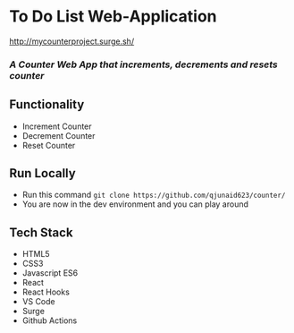 # To Do List Web-Application

http://mycounterproject.surge.sh/
### *A Counter Web App that increments, decrements and resets counter*

## Functionality
 - Increment Counter
 - Decrement Counter
 - Reset Counter

## Run Locally 

- Run this command `git clone https://github.com/qjunaid623/counter/`
- You are now in the dev environment and you can play around 

## Tech Stack

- HTML5
- CSS3
- Javascript ES6
- React
- React Hooks
- VS Code
- Surge
- Github Actions
